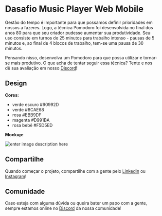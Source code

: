 # Dasafio Music Player Web Mobile


Gestão do tempo é importante para que possamos definir prioridades em nossos a fazeres. Logo, a técnica Pomodoro foi desenvolvida no final dos anos 80 para que seu criador pudesse aumentar sua produtividade. Seu uso consiste em turnos de 25 minutos para trabalho intenso - pausas de 5 minutos e, ao final de 4 blocos de trabalho, tem-se uma pausa de 30 minutos.

Pensando nisso, desenvolva um Pomodoro para que possa utilizar e tornar-se mais produtivo. O que acha de tentar seguir essa técnica? Tente e nos dê sua avaliação em nosso [Discord](https://discord.gg/AHbF8BK)!

## Design

**Cores:**

-  verde escuro #60992D
-   verde #8CAE68
-   rosa #EBB9DF
-   magenta #D991BA
-   rosa bebê #F5D5ED

**Mockup:** 

![enter image description here](https://i.ibb.co/LtTJT8G/desafio-2-web.png)

## Compartilhe 

Quando começar o projeto, compartilhe com a gente pelo [Linkedin](https://www.linkedin.com/company/wave-labs) ou [Instagram](https://www.instagram.com/_wavelabs/)! 

## Comunidade

Caso esteja com alguma dúvida ou queira bater um papo com a gente, sempre estamos online no [Discord](https://discord.gg/AHbF8BK) da nossa comunidade! 
